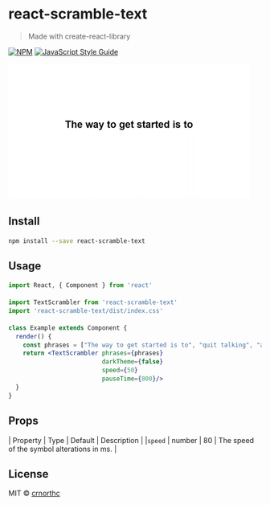 # react-scramble-text

> Made with create-react-library

[![NPM](https://img.shields.io/npm/v/react-scramble-text.svg)](https://www.npmjs.com/package/react-scramble-text) [![JavaScript Style Guide](https://img.shields.io/badge/code_style-standard-brightgreen.svg)](https://standardjs.com)

![Demo](https://raw.githubusercontent.com/crnorthc/react-scramble-text/master/src/preview.gif)

## Install

```bash
npm install --save react-scramble-text
```

## Usage

```jsx
import React, { Component } from 'react'

import TextScrambler from 'react-scramble-text'
import 'react-scramble-text/dist/index.css'

class Example extends Component {
  render() {
    const phrases = ["The way to get started is to", "quit talking", "and", "begin doing", "-Walt Disney"]
    return <TextScrambler phrases={phrases}
                          darkTheme={false}
                          speed={50}
                          pauseTime={800}/>
  }
}
```

## Props

| Property | Type | Default | Description |
|`speed` | number | 80 | The speed of the symbol alterations in ms. |
 

## License

MIT © [crnorthc](https://github.com/crnorthc)
